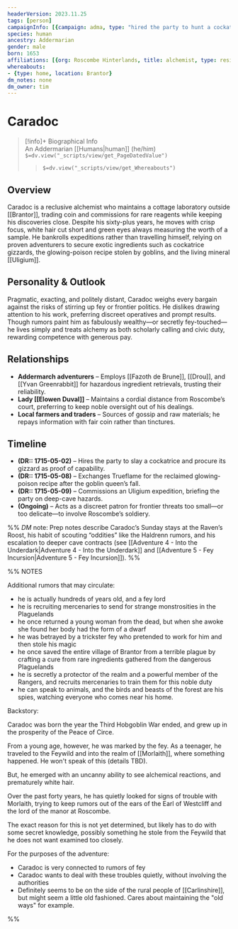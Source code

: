 ```yaml
---
headerVersion: 2023.11.25
tags: [person]
campaignInfo: [{campaign: adma, type: "hired the party to hunt a cockatrice", date: 1715-05-02}, {campaign: adma, type: "commissioned the recovery of the glowing poison formula and supplied Trueflame", date: 1715-05-08}, {campaign: adma, type: "tasked the party with retrieving uligium", date: 1715-05-09}]
species: human
ancestry: Addermarian
gender: male
born: 1653
affiliations: [{org: Roscombe Hinterlands, title: alchemist, type: resident}]
whereabouts:
- {type: home, location: Brantor}
dm_notes: none
dm_owner: tim
---
```

# Caradoc
>[!info]+ Biographical Info  
> An Addermarian [[Humans|human]] (he/him)  
> `$=dv.view("_scripts/view/get_PageDatedValue")`  
>> `$=dv.view("_scripts/view/get_Whereabouts")`

## Overview
Caradoc is a reclusive alchemist who maintains a cottage laboratory outside [[Brantor]], trading coin and commissions for rare reagents while keeping his discoveries close. Despite his sixty-plus years, he moves with crisp focus, white hair cut short and green eyes always measuring the worth of a sample. He bankrolls expeditions rather than travelling himself, relying on proven adventurers to secure exotic ingredients such as cockatrice gizzards, the glowing-poison recipe stolen by goblins, and the living mineral [[Uligium]].

## Personality & Outlook
Pragmatic, exacting, and politely distant, Caradoc weighs every bargain against the risks of stirring up fey or frontier politics. He dislikes drawing attention to his work, preferring discreet operatives and prompt results. Though rumors paint him as fabulously wealthy—or secretly fey-touched—he lives simply and treats alchemy as both scholarly calling and civic duty, rewarding competence with generous pay.

## Relationships
- **Addermarch adventurers** – Employs [[Fazoth de Brune]], [[Drou]], and [[Yvan Greenrabbit]] for hazardous ingredient retrievals, trusting their reliability.  
- **Lady [[Elowen Duval]]** – Maintains a cordial distance from Roscombe’s court, preferring to keep noble oversight out of his dealings.  
- **Local farmers and traders** – Sources of gossip and raw materials; he repays information with fair coin rather than tinctures.

## Timeline
- **(DR:: 1715-05-02)** – Hires the party to slay a cockatrice and procure its gizzard as proof of capability.  
- **(DR:: 1715-05-08)** – Exchanges Trueflame for the reclaimed glowing-poison recipe after the goblin queen’s fall.  
- **(DR:: 1715-05-09)** – Commissions an Uligium expedition, briefing the party on deep-cave hazards.  
- **(Ongoing)** – Acts as a discreet patron for frontier threats too small—or too delicate—to involve Roscombe’s soldiery.

%% _DM_ note: Prep notes describe Caradoc’s Sunday stays at the Raven’s Roost, his habit of scouting “oddities” like the Haldrenn rumors, and his escalation to deeper cave contracts (see [[Adventure 4 - Into the Underdark|Adventure 4 - Into the Underdark]] and [[Adventure 5 - Fey Incursion|Adventure 5 - Fey Incursion]]). %%

%% NOTES

Additional rumors that may circulate:
- he is actually hundreds of years old, and a fey lord
- he is recruiting mercenaries to send for strange monstrosities in the Plaguelands
- he once returned a young woman from the dead, but when she awoke she found her body had the form of a dwarf
- he was betrayed by a trickster fey who pretended to work for him and then stole his magic
- he once saved the entire village of Brantor from a terrible plague by crafting a cure from rare ingredients gathered from the dangerous Plaguelands
- he is secretly a protector of the realm and a powerful member of the Rangers, and recruits mercenaries to train them for this noble duty
- he can speak to animals, and the birds and beasts of the forest are his spies, watching everyone who comes near his home.

Backstory:

Caradoc was born the year the Third Hobgoblin War ended, and grew up in the prosperity of the Peace of Circe. 

From a young age, however, he was marked by the fey. As a teenager, he traveled to the Feywild and into the realm of [[Morlaith]], where something happened. He won't speak of this (details TBD). 

But, he emerged with an uncanny ability to see alchemical reactions, and prematurely white hair. 

Over the past forty years, he has quietly looked for signs of trouble with Morlaith, trying to keep rumors out of the ears of the Earl of Westcliff and the lord of the manor at Roscombe. 

The exact reason for this is not yet determined, but likely has to do with some secret knowledge, possibly something he stole from the Feywild that he does not want examined too closely. 

For the purposes of the adventure:
- Caradoc is very connected to rumors of fey
- Caradoc wants to deal with these troubles quietly, without involving the authorities
- Definitely seems to be on the side of the rural people of [[Carlinshire]], but might seem a little old fashioned. Cares about maintaining the "old ways" for example. 

%%
